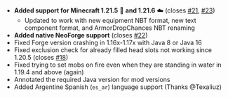 - **Added support for Minecraft 1.21.5** 🌸 **and  1.21.6** ☁️ (closes [#21](https://github.com/Tschipcraft/more_mobs/issues/21), [#23](https://github.com/Tschipcraft/more_mobs/issues/23))
  - Updated to work with new equipment NBT format, new text component format, and ArmorDropChances NBT renaming
- **Added native NeoForge support** (closes [#22](https://github.com/Tschipcraft/more_mobs/issues/22))
- Fixed Forge version crashing in 1.16x-1.17x with Java 8 or Java 16
- Fixed exclusion check for already filled head slots not working since 1.20.5 (closes [#18](https://github.com/Tschipcraft/more_mobs/issues/18))
- Fixed trying to set mobs on fire even when they are standing in water in 1.19.4 and above (again)
- Annotated the required Java version for mod versions
- Added Argentine Spanish (`es_ar`) language support (Thanks @Texaliuz)
